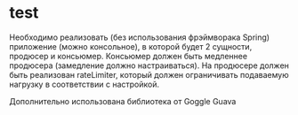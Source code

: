 # test

Необходимо реализовать (без использования фрэймворака Spring) приложение (можно консольное), 
в которой будет 2 сущности, продюсер и консьюмер. 
Консьюмер должен быть медленнее продюсера (замедление должно настраиваться). 
На продюсере должен быть реализован rateLimiter, который должен ограничивать подаваемую нагрузку 
в соответствии с настройкой.

Дополнительно использована библиотека от Goggle Guava
